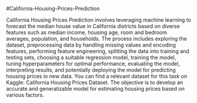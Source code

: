 #California-Housing-Prices-Prediction

California Housing Prices Prediction involves leveraging machine learning to forecast the median house value in California districts based on diverse features such as median income, housing age, room and bedroom averages, population, and households. The process includes exploring the dataset, preprocessing data by handling missing values and encoding features, performing feature engineering, splitting the data into training and testing sets, choosing a suitable regression model, training the model, tuning hyperparameters for optimal performance, evaluating the model, interpreting results, and potentially deploying the model for predicting housing prices in new data. You can find a relevant dataset for this task on Kaggle: California Housing Prices Dataset. The objective is to develop an accurate and generalizable model for estimating housing prices based on various factors.
